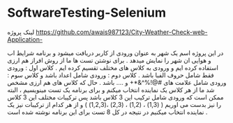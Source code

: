 # SoftwareTesting-Selenium
لینک پروژه 
https://github.com/awais987123/City-Weather-Check-web-Application-

در این پروژه اسم یک شهر به عنوان ورودی از کاربر دریافت میشود و برنامه شرایط اب و هوایی ان شهر را نمایش میدهد . برای نوشتن تست ها ما از روش افراز هم ارزی
استفاده کرده ایم و ورودی  به کلاس های مختلف تقسیم کرده ایم . کلاس اول : ورودی فقط شامل حروف الفبا باشد . کلاس دوم : ورودی شامل 
اعداد باشد و کلاس سوم : ورودی شامل علامت های #@!%^&*+ و .... باشد . حال که کلاس های هم ارزی مشخص شد ما از هر کلاس یک نماینده انتخاب میکنم و برای برنامه یک تست 
مینویسیم ، البته ممکن است که ورودی شامل ترکیب این 3 کلاس باشد پس ترکیبات مختلف این 3 کلاس را نیز بدست می اوریم ( (1,3) ، (1,2) ، (2,3) ،(1,2,3) ) و از هر کدام از ترکیبات نیز یک نماینده انتخاب میکنیم 
در نتیجه در کل 8 تست برای این برنامه نوشته شده است .

